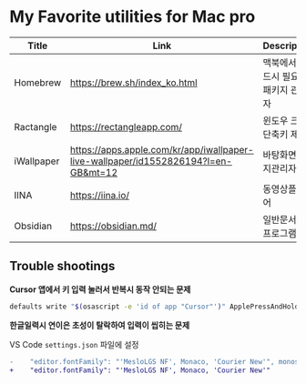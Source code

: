My Favorite utilities for Mac pro
==================================


|Title|Link|Description|
|-----|----|-----------|
|Homebrew|https://brew.sh/index_ko.html|맥북에서 반드시 필요한 패키지 관리자|
|Ractangle|https://rectangleapp.com/|윈도우 크기 단축키 제공|
|iWallpaper|https://apps.apple.com/kr/app/iwallpaper-live-wallpaper/id1552826194?l=en-GB&mt=12|바탕화면이미지관리자|
|IINA|https://iina.io/|동영상플레이어|
|Obsidian|https://obsidian.md/|일반문서작성프로그램|

## Trouble shootings

**Cursor 앱에서 키 입력 눌러서 반복시 동작 안되는 문제**

```bash
defaults write "$(osascript -e 'id of app "Cursor"')" ApplePressAndHoldEnabled -bool false
```

**한글일력시 연이은 초성이 탈락하여 입력이 씹히는 문제**

VS Code `settings.json` 파일에 설정

```diff
-    "editor.fontFamily": "'MesloLGS NF', Monaco, 'Courier New'", monospace
+    "editor.fontFamily": "'MesloLGS NF', Monaco, 'Courier New'"
```
